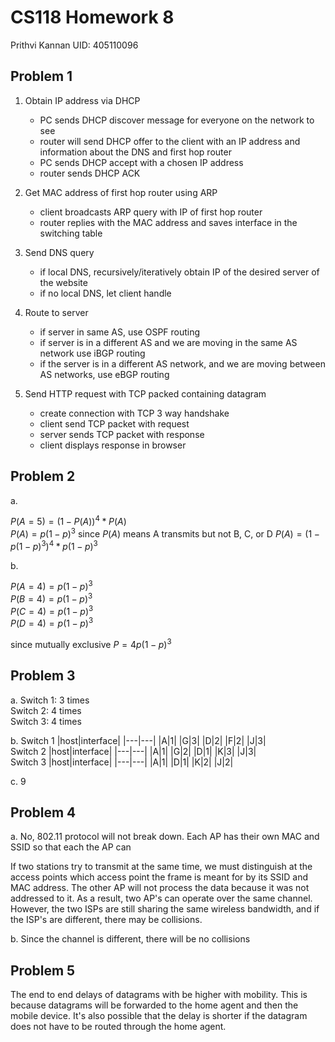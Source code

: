 # CS118 Homework 8

Prithvi Kannan
UID: 405110096

## Problem 1

1. Obtain IP address via DHCP

    - PC sends DHCP discover message for everyone on the network to see
    - router will send DHCP offer to the client with an IP address and information about the DNS and first hop router
    - PC sends DHCP accept with a chosen IP address
    - router sends DHCP ACK

2. Get MAC address of first hop router using ARP

    - client broadcasts ARP query with IP of first hop router
    - router replies with the MAC address and saves interface in the switching table

3. Send DNS query

    - if local DNS, recursively/iteratively obtain IP of the desired server of the website
    - if no local DNS, let client handle

4. Route to server

    - if server in same AS, use OSPF routing
    - if server is in a different AS and we are moving in the same AS network
    use iBGP routing
    - if the server is in a different AS network, and we are moving between AS networks,
    use eBGP routing

5. Send HTTP request with TCP packed containing datagram

    - create connection with TCP 3 way handshake
    - client send TCP packet with request
    - server sends TCP packet with response
    - client displays response in browser

## Problem 2

a. 

$P(A=5)=(1-P(A))^4*P(A)$ \
$P(A)=p(1-p)^3$ since $P(A)$ means A transmits but not B, C, or D
$P(A)=(1-p(1-p)^3)^4 *p(1-p)^3$

b. 

$P(A=4)=p(1-p)^3$ \
$P(B=4)=p(1-p)^3$ \
$P(C=4)=p(1-p)^3$ \
$P(D=4)=p(1-p)^3$ 

since mutually exclusive $P=4p(1-p)^3$

## Problem 3

a. Switch 1: 3 times \
Switch 2: 4 times \
Switch 3: 4 times

b. Switch 1
|host|interface|
|---|---|
|A|1|
|G|3|
|D|2|
|F|2|
|J|3| \
Switch 2
|host|interface|
|---|---|
|A|1|
|G|2|
|D|1|
|K|3|
|J|3| \
Switch 3
|host|interface|
|---|---|
|A|1|
|D|1|
|K|2|
|J|2|

c. 9


## Problem 4

a. No, 802.11 protocol will not break down. Each AP has their own MAC and SSID so that each the AP can 

If two stations try to transmit at the same time, we must distinguish at the access points which access point the frame is meant for by its SSID and MAC address. The other AP will not process the data because it was not addressed to it. As a result, two AP's can operate over the same channel. However, the two ISPs are still sharing the same wireless bandwidth, and if the ISP's are different, there may be collisions.

b. Since the channel is different, there will be no collisions

## Problem 5
 
The end to end delays of datagrams with be higher with mobility. This is because datagrams will be forwarded to the home agent and then the mobile device. It's also possible that the delay is shorter if the datagram does not have to be routed through the home agent. 

